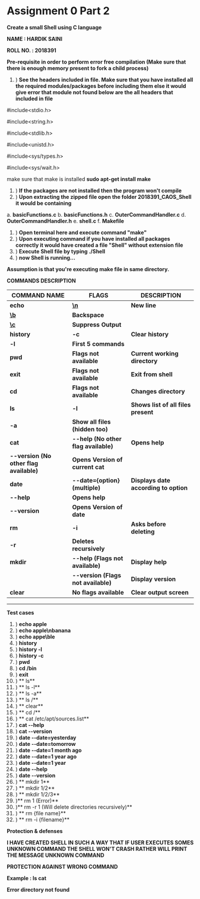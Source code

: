 # Assignment 0 Part 2

**Create a small Shell using C language**

**NAME : HARDIK SAINI**

**ROLL NO. : 2018391**

**Pre-requisite in order to perform error free compilation (Make sure that there is enough memory present to fork a child process)**

1. ) **See the headers included in file. Make sure that you have installed all the required modules/packages before including them else it would give error that module not found below are the all headers that included in file**

#include<stdio.h>

#include<string.h>

#include<stdlib.h>

#include<unistd.h>

#include<sys/types.h>

#include<sys/wait.h>

make sure that make is installed **sudo apt-get install make**

1. ) **If the packages are not installed then the program won&#39;t compile**
2. ) **Upon extracting the zipped file open the folder 2018391\_CAOS\_Shell it would be containing**

a. **basicFunctions.c**
b. **basicFunctions.h**
c. **OuterCommandHandler.c**
d. **OuterCommandHandler.h**
e. **shell.c**
f. **Makefile**

1. ) **Open terminal here and execute command &quot;make&quot;**
2. ) **Upon executing command if you have installed all packages correctly it would have created a file &quot;Shell&quot; without extension file**
3. ) **Execute Shell file by typing ./Shell**
4. ) **now Shell is running…**

**Assumption is that you&#39;re executing make file in same directory.**

**COMMANDS DESCRIPTION**

| **COMMAND NAME** | **FLAGS** | **DESCRIPTION** |
| --- | --- | --- |
| **echo** | [**\\n**](./../../%5C%5Cn) | **New line** |
| [**\\b**](./../../%5C%5Cb) | **Backspace** |
| [**\\c**](./../../%5C%5Cc) | **Suppress Output** |
| **history** | **-c** | **Clear history** |
| **-l** | **First 5 commands** |
| **pwd** | **Flags not available** | **Current working directory** |
| **exit** | **Flags not available** | **Exit from shell** |
| **cd** | **Flags not available** | **Changes directory** |
| **ls** | **-l** | **Shows list of all files present** |
| **-a** | **Show all files (hidden too)** |
| **cat** | **--help (No other flag available)** | **Opens help** |
| **--version (No other flag available)** | **Opens Version of current cat** |
| **date** | **--date={option} (multiple)** | **Displays date according to option** |
| **--help** | **Opens help** |
| **--version** | **Opens Version of date** |
| **rm** | **-i** | **Asks before deleting** |
| **-r** | **Deletes recursively** |
| **mkdir** | **--help (Flags not available)** | **Display help** |
|   | **--version (Flags not available)** | **Display version** |
| **clear** | **No flags available** | **Clear output screen** |

** **

**Test cases**

1. ) **echo apple**
2. ) **echo apple\\nbanana**
3. ) **echo appe\\ble**
4. ) **history**
5. ) **history -l**
6. ) **history -c**
7. ) **pwd**
8. ) **cd /bin**
9. ) **exit**
10. ) ** ls**
11. ) ** ls -l**
12. ) ** ls -a**
13. ) ** ls /**
14. ) ** clear**
15. ) ** cd /**
16. ) ** cat /etc/apt/sources.list**
17. ) **cat --help**
18. ) **cat --version**
19. ) **date --date=yesterday**
20. ) **date --date=tomorrow**
21. ) **date --date=1 month ago**
22. ) **date --date=1 year ago**
23. ) **date --date=1 year**
24. ) **date --help**
25. ) **date --version**
26. ) ** mkdir 1**
27. ) ** mkdir 1/2**
28. ) ** mkdir 1/2/3**
29. )** rm 1        (Error)**
30. )** rm -r 1        (Will delete directories recursively)**
31. ) ** rm {file name}**
32. ) ** rm -i {filename}**

**Protection &amp; defenses**

**I HAVE CREATED SHELL IN SUCH A WAY THAT IF USER EXECUTES SOMES UNKNOWN COMMAND THE SHELL WON&#39;T CRASH RATHER WILL PRINT THE MESSAGE UNKNOWN COMMAND**

**PROTECTION AGAINST WRONG COMMAND**

**Example : ls cat**

**Error directory not found**
